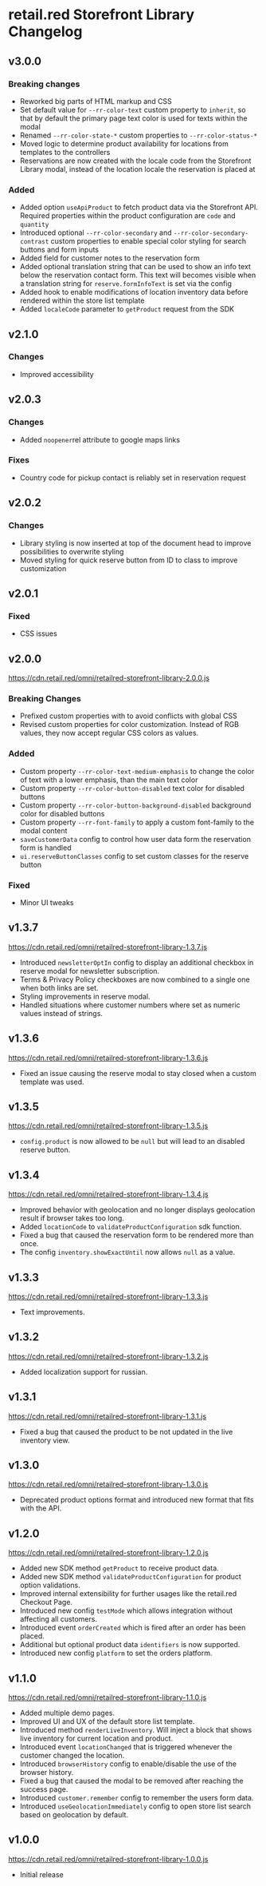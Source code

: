 # retail.red Storefront Library Changelog

## v3.0.0
### Breaking changes
- Reworked big parts of HTML markup and CSS
- Set default value for `--rr-color-text` custom property to `inherit`, so that by default the primary page text color is used for texts within the modal
- Renamed `--rr-color-state-*` custom properties to `--rr-color-status-*`
- Moved logic to determine product availability for locations from templates to the controllers
- Reservations are now created with the locale code from the Storefront Library modal, instead of the location locale the reservation is placed at
### Added
- Added option `useApiProduct` to fetch product data via the Storefront API. Required properties within the product configuration are `code` and `quantity`
- Introduced optional `--rr-color-secondary` and `--rr-color-secondary-contrast` custom properties to enable special color styling for search buttons and form inputs
- Added field for customer notes to the reservation form
- Added optional translation string that can be used to show an info text below the reservation contact form. This text will becomes visible when a translation string for `reserve.formInfoText` is set via the config
- Added hook to enable modifications of location inventory data before rendered within the store list template
- Added `localeCode` parameter to `getProduct` request from the SDK

## v2.1.0
### Changes
- Improved accessibility

## v2.0.3
### Changes
- Added `noopener`rel attribute to google maps links

### Fixes
- Country code for pickup contact is reliably set in reservation request
## v2.0.2
### Changes
- Library styling is now inserted at top of the document head to improve possibilities to overwrite styling
- Moved styling for quick reserve button from ID to class to improve customization

## v2.0.1
### Fixed
- CSS issues

## v2.0.0
https://cdn.retail.red/omni/retailred-storefront-library-2.0.0.js
### Breaking Changes
- Prefixed custom properties with to avoid conflicts with global CSS
- Revised custom properties for color customization. Instead of RGB values, they now accept regular CSS colors as values.

### Added
- Custom property `--rr-color-text-medium-emphasis` to change the color of text with a lower emphasis, than the main text color
- Custom property `--rr-color-button-disabled` text color for disabled buttons
- Custom property `--rr-color-button-background-disabled` background color for disabled buttons
- Custom property `--rr-font-family` to apply a custom font-family to the modal content
- `saveCustomerData` config to control how user data form the reservation form is handled
- `ui.reserveButtonClasses` config to set custom classes for the reserve button

### Fixed
- Minor UI tweaks

## v1.3.7
https://cdn.retail.red/omni/retailred-storefront-library-1.3.7.js
- Introduced `newsletterOptIn` config to display an additional checkbox in reserve modal for newsletter subscription.
- Terms & Privacy Policy checkboxes are now combined to a single one when both links are set.
- Styling improvements in reserve modal.
- Handled situations where customer numbers where set as numeric values instead of strings.

## v1.3.6
https://cdn.retail.red/omni/retailred-storefront-library-1.3.6.js
- Fixed an issue causing the reserve modal to stay closed when a custom template was used.

## v1.3.5
https://cdn.retail.red/omni/retailred-storefront-library-1.3.5.js
- `config.product` is now allowed to be `null` but will lead to an disabled reserve button.

## v1.3.4
https://cdn.retail.red/omni/retailred-storefront-library-1.3.4.js
- Improved behavior with geolocation and no longer displays geolocation result if browser takes too long.
- Added `locationCode` to `validateProductConfiguration` sdk function.
- Fixed a bug that caused the reservation form to be rendered more than once.
- The config `inventory.showExactUntil` now allows `null` as a value.

## v1.3.3
https://cdn.retail.red/omni/retailred-storefront-library-1.3.3.js
- Text improvements. 

## v1.3.2
https://cdn.retail.red/omni/retailred-storefront-library-1.3.2.js
- Added localization support for russian. 

## v1.3.1
https://cdn.retail.red/omni/retailred-storefront-library-1.3.1.js
- Fixed a bug that caused the product to be not updated in the live inventory view.

## v1.3.0
https://cdn.retail.red/omni/retailred-storefront-library-1.3.0.js
- Deprecated product options format and introduced new format that fits with the API. 

## v1.2.0
https://cdn.retail.red/omni/retailred-storefront-library-1.2.0.js
- Added new SDK method `getProduct` to receive product data.
- Added new SDK method `validateProductConfiguration` for product option validations.
- Improved internal extensibility for further usages like the retail.red Checkout Page.
- Introduced new config `testMode` which allows integration without affecting all customers.
- Introduced event `orderCreated` which is fired after an order has been placed.
- Additional but optional product data `identifiers` is now supported.
- Introduced new config `platform` to set the orders platform.

## v1.1.0
https://cdn.retail.red/omni/retailred-storefront-library-1.1.0.js
- Added multiple demo pages.
- Improved UI  and UX of the default store list template.
- Introduced method `renderLiveInventory`. Will inject a block that shows live inventory for current location and product.
- Introduced event `locationChanged` that is triggered whenever the customer changed the location.
- Introduced `browserHistory` config to enable/disable the use of the browser history.
- Fixed a bug that caused the modal to be removed after reaching the success page.
- Introduced `customer.remember` config to remember the users form data.
- Introduced `useGeolocationImmediately` config to open store list search based on geolocation by default.

## v1.0.0
https://cdn.retail.red/omni/retailred-storefront-library-1.0.0.js
- Initial release

